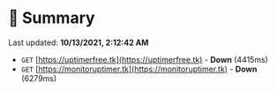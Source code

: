 # 📖 Summary
Last updated: **10/13/2021, 2:12:42 AM**

- `GET` [https://uptimerfree.tk](https://uptimerfree.tk) - **Down** (4415ms)
- `GET` [https://monitoruptimer.tk](https://monitoruptimer.tk) - **Down** (6279ms)
